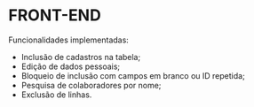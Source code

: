 # FRONT-END

Funcionalidades implementadas:
  
  * Inclusão de cadastros na tabela;
  * Edição de dados pessoais;
  * Bloqueio de inclusão com campos em branco ou ID repetida;
  * Pesquisa de colaboradores por nome;
  * Exclusão de linhas.
